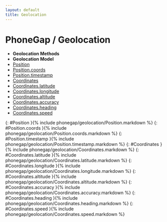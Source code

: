```yaml
---
layout: default
title: Geolocation
---
```

PhoneGap / Geolocation
=================

* __Geolocation Methods__
* __Geolocation Model__
* [Position](#Position)
* [Position.coords](#Position.coords)
* [Position.timestamp](#Position.timestamp)
* [Coordinates](#Coordinates)
* [Coordinates.latitude](#Coordinates.latitude)
* [Coordinates.longitude](#Coordinates.longitude)
* [Coordinates.altitude](#Coordinates.altitude)
* [Coordinates.accuracy](#Coordinates.accuracy)
* [Coordinates.heading](#Coordinates.heading)
* [Coordinates.speed](#Coordinates.speed)

{: #Position     }{% include phonegap/geolocation/Position.markdown %}
{: #Position.coords     }{% include phonegap/geolocation/Position.coords.markdown %}
{: #Position.timestamp     }{% include phonegap/geolocation/Position.timestamp.markdown %}
{: #Coordinates     }{% include phonegap/geolocation/Coordinates.markdown %}
{: #Coordinates.latitude     }{% include phonegap/geolocation/Coordinates.latitude.markdown %}
{: #Coordinates.longitude     }{% include phonegap/geolocation/Coordinates.longitude.markdown %}
{: #Coordinates.altitude     }{% include phonegap/geolocation/Coordinates.altitude.markdown %}
{: #Coordinates.accuracy     }{% include phonegap/geolocation/Coordinates.accuracy.markdown %}
{: #Coordinates.heading     }{% include phonegap/geolocation/Coordinates.heading.markdown %}
{: #Coordinates.speed     }{% include phonegap/geolocation/Coordinates.speed.markdown %}